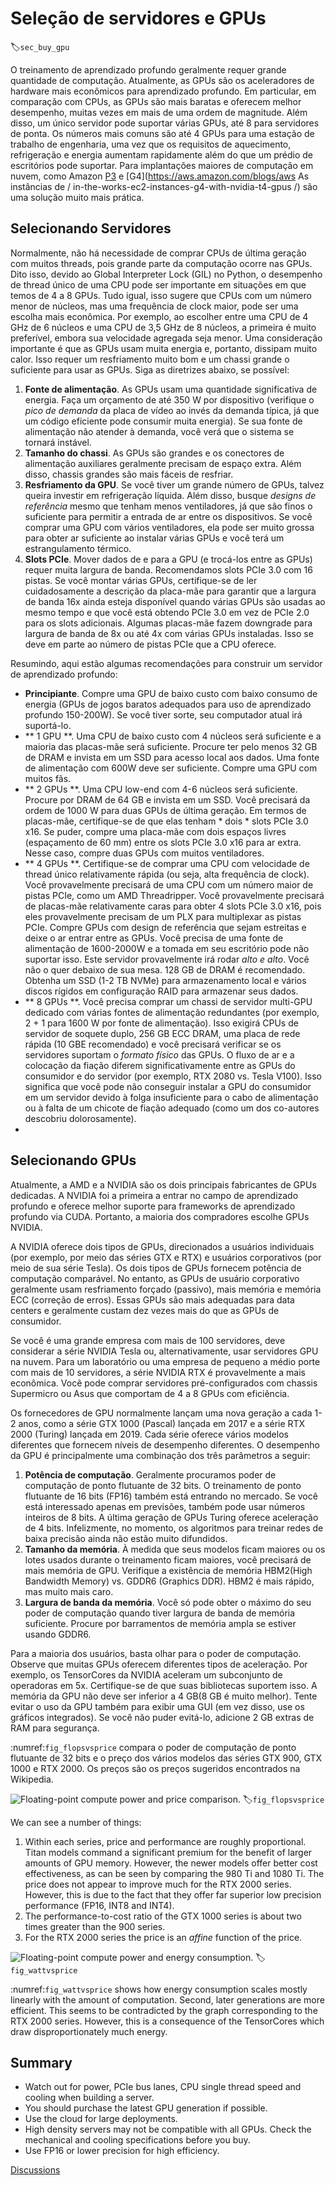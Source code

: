 # Seleção de servidores e GPUs
:label:`sec_buy_gpu`

O treinamento de aprendizado profundo geralmente requer grande quantidade de computação. Atualmente, as GPUs são os aceleradores de hardware mais econômicos para aprendizado profundo. Em particular, em comparação com CPUs, as GPUs são mais baratas e oferecem melhor desempenho, muitas vezes em mais de uma ordem de magnitude. Além disso, um único servidor pode suportar várias GPUs, até 8 para servidores de ponta. Os números mais comuns são até 4 GPUs para uma estação de trabalho de engenharia, uma vez que os requisitos de aquecimento, refrigeração e energia aumentam rapidamente além do que um prédio de escritórios pode suportar. Para implantações maiores de computação em nuvem, como Amazon [P3](https://aws.amazon.com/ec2/instance-types/p3/) e [G4](https://aws.amazon.com/blogs/aws As instâncias de / in-the-works-ec2-instances-g4-with-nvidia-t4-gpus /) são uma solução muito mais prática.

## Selecionando Servidores


Normalmente, não há necessidade de comprar CPUs de última geração com muitos threads, pois grande parte da computação ocorre nas GPUs. Dito isso, devido ao Global Interpreter Lock (GIL) no Python, o desempenho de thread único de uma CPU pode ser importante em situações em que temos de 4 a 8 GPUs. Tudo igual, isso sugere que CPUs com um número menor de núcleos, mas uma frequência de clock maior, pode ser uma escolha mais econômica. Por exemplo, ao escolher entre uma CPU de 4 GHz de 6 núcleos e uma CPU de 3,5 GHz de 8 núcleos, a primeira é muito preferível, embora sua velocidade agregada seja menor.
Uma consideração importante é que as GPUs usam muita energia e, portanto, dissipam muito calor. Isso requer um resfriamento muito bom e um chassi grande o suficiente para usar as GPUs. Siga as diretrizes abaixo, se possível:

1. **Fonte de alimentação**. As GPUs usam uma quantidade significativa de energia. Faça um orçamento de até 350 W por dispositivo (verifique o *pico de demanda* da placa de vídeo ao invés da demanda típica, já que um código eficiente pode consumir muita energia). Se sua fonte de alimentação não atender à demanda, você verá que o sistema se tornará instável.
1. **Tamanho do chassi**. As GPUs são grandes e os conectores de alimentação auxiliares geralmente precisam de espaço extra. Além disso, chassis grandes são mais fáceis de resfriar.
1. **Resfriamento da GPU**. Se você tiver um grande número de GPUs, talvez queira investir em refrigeração líquida. Além disso, busque *designs de referência* mesmo que tenham menos ventiladores, já que são finos o suficiente para permitir a entrada de ar entre os dispositivos. Se você comprar uma GPU com vários ventiladores, ela pode ser muito grossa para obter ar suficiente ao instalar várias GPUs e você terá um estrangulamento térmico.
1. **Slots PCIe**. Mover dados de e para a GPU (e trocá-los entre as GPUs) requer muita largura de banda. Recomendamos slots PCIe 3.0 com 16 pistas. Se você montar várias GPUs, certifique-se de ler cuidadosamente a descrição da placa-mãe para garantir que a largura de banda 16x ainda esteja disponível quando várias GPUs são usadas ao mesmo tempo e que você está obtendo PCIe 3.0 em vez de PCIe 2.0 para os slots adicionais. Algumas placas-mãe fazem downgrade para largura de banda de 8x ou até 4x com várias GPUs instaladas. Isso se deve em parte ao número de pistas PCIe que a CPU oferece.

Resumindo, aqui estão algumas recomendações para construir um servidor de aprendizado profundo:

* **Principiante**. Compre uma GPU de baixo custo com baixo consumo de energia (GPUs de jogos baratos adequados para uso de aprendizado profundo 150-200W). Se você tiver sorte, seu computador atual irá suportá-lo.
* ** 1 GPU **. Uma CPU de baixo custo com 4 núcleos será suficiente e a maioria das placas-mãe será suficiente. Procure ter pelo menos 32 GB de DRAM e invista em um SSD para acesso local aos dados. Uma fonte de alimentação com 600W deve ser suficiente. Compre uma GPU com muitos fãs.
* ** 2 GPUs **. Uma CPU low-end com 4-6 núcleos será suficiente. Procure por DRAM de 64 GB e invista em um SSD. Você precisará da ordem de 1000 W para duas GPUs de última geração. Em termos de placas-mãe, certifique-se de que elas tenham * dois * slots PCIe 3.0 x16. Se puder, compre uma placa-mãe com dois espaços livres (espaçamento de 60 mm) entre os slots PCIe 3.0 x16 para ar extra. Nesse caso, compre duas GPUs com muitos ventiladores.
* ** 4 GPUs **. Certifique-se de comprar uma CPU com velocidade de thread único relativamente rápida (ou seja, alta frequência de clock). Você provavelmente precisará de uma CPU com um número maior de pistas PCIe, como um AMD Threadripper. Você provavelmente precisará de placas-mãe relativamente caras para obter 4 slots PCIe 3.0 x16, pois eles provavelmente precisam de um PLX para multiplexar as pistas PCIe. Compre GPUs com design de referência que sejam estreitas e deixe o ar entrar entre as GPUs. Você precisa de uma fonte de alimentação de 1600-2000W e a tomada em seu escritório pode não suportar isso. Este servidor provavelmente irá rodar *alto e alto*. Você não o quer debaixo de sua mesa. 128 GB de DRAM é recomendado. Obtenha um SSD (1-2 TB NVMe) para armazenamento local e vários discos rígidos em configuração RAID para armazenar seus dados.
* ** 8 GPUs **. Você precisa comprar um chassi de servidor multi-GPU dedicado com várias fontes de alimentação redundantes (por exemplo, 2 + 1 para 1600 W por fonte de alimentação). Isso exigirá CPUs de servidor de soquete duplo, 256 GB ECC DRAM, uma placa de rede rápida (10 GBE recomendado) e você precisará verificar se os servidores suportam o *formato físico* das GPUs. O fluxo de ar e a colocação da fiação diferem significativamente entre as GPUs do consumidor e do servidor (por exemplo, RTX 2080 vs. Tesla V100). Isso significa que você pode não conseguir instalar a GPU do consumidor em um servidor devido à folga insuficiente para o cabo de alimentação ou à falta de um chicote de fiação adequado (como um dos co-autores descobriu dolorosamente).
* 
## Selecionando GPUs


Atualmente, a AMD e a NVIDIA são os dois principais fabricantes de GPUs dedicadas. A NVIDIA foi a primeira a entrar no campo de aprendizado profundo e oferece melhor suporte para frameworks de aprendizado profundo via CUDA. Portanto, a maioria dos compradores escolhe GPUs NVIDIA.

A NVIDIA oferece dois tipos de GPUs, direcionados a usuários individuais (por exemplo, por meio das séries GTX e RTX) e usuários corporativos (por meio de sua série Tesla). Os dois tipos de GPUs fornecem potência de computação comparável. No entanto, as GPUs de usuário corporativo geralmente usam resfriamento forçado (passivo), mais memória e memória ECC (correção de erros). Essas GPUs são mais adequadas para data centers e geralmente custam dez vezes mais do que as GPUs de consumidor.

Se você é uma grande empresa com mais de 100 servidores, deve considerar a série NVIDIA Tesla ou, alternativamente, usar servidores GPU na nuvem. Para um laboratório ou uma empresa de pequeno a médio porte com mais de 10 servidores, a série NVIDIA RTX é provavelmente a mais econômica. Você pode comprar servidores pré-configurados com chassis Supermicro ou Asus que comportam de 4 a 8 GPUs com eficiência.

Os fornecedores de GPU normalmente lançam uma nova geração a cada 1-2 anos, como a série GTX 1000 (Pascal) lançada em 2017 e a série RTX 2000 (Turing) lançada em 2019. Cada série oferece vários modelos diferentes que fornecem níveis de desempenho diferentes. O desempenho da GPU é principalmente uma combinação dos três parâmetros a seguir:

1. **Potência de computação**. Geralmente procuramos poder de computação de ponto flutuante de 32 bits. O treinamento de ponto flutuante de 16 bits (FP16) também está entrando no mercado. Se você está interessado apenas em previsões, também pode usar números inteiros de 8 bits. A última geração de GPUs Turing oferece aceleração de 4 bits. Infelizmente, no momento, os algoritmos para treinar redes de baixa precisão ainda não estão muito difundidos.
1. **Tamanho da memória**. À medida que seus modelos ficam maiores ou os lotes usados ​​durante o treinamento ficam maiores, você precisará de mais memória de GPU. Verifique a existência de memória HBM2(High Bandwidth Memory) vs. GDDR6 (Graphics DDR). HBM2 é mais rápido, mas muito mais caro.
1. **Largura de banda da memória**. Você só pode obter o máximo do seu poder de computação quando tiver largura de banda de memória suficiente. Procure por barramentos de memória ampla se estiver usando GDDR6.

Para a maioria dos usuários, basta olhar para o poder de computação. Observe que muitas GPUs oferecem diferentes tipos de aceleração. Por exemplo, os TensorCores da NVIDIA aceleram um subconjunto de operadoras em 5x. Certifique-se de que suas bibliotecas suportem isso. A memória da GPU não deve ser inferior a 4 GB(8 GB é muito melhor). Tente evitar o uso da GPU também para exibir uma GUI (em vez disso, use os gráficos integrados). Se você não puder evitá-lo, adicione 2 GB extras de RAM para segurança.

:numref:`fig_flopsvsprice` compara o poder de computação de ponto flutuante de 32 bits e o preço dos vários modelos das séries GTX 900, GTX 1000 e RTX 2000. Os preços são os preços sugeridos encontrados na Wikipedia.

![Floating-point compute power and price comparison. ](../img/flopsvsprice.svg)
:label:`fig_flopsvsprice`

We can see a number of things:

1. Within each series, price and performance are roughly proportional. Titan models command a significant premium for the benefit of larger amounts of GPU memory. However, the newer models offer better cost effectiveness, as can be seen by comparing the 980 Ti and 1080 Ti. The price does not appear to improve much for the RTX 2000 series. However, this is due to the fact that they offer far superior low precision performance (FP16, INT8 and INT4).
2. The performance-to-cost ratio of the GTX 1000 series is about two times greater than the 900 series.
3. For the RTX 2000 series the price is an *affine* function of the price.

![Floating-point compute power and energy consumption. ](../img/wattvsprice.svg)
:label:`fig_wattvsprice`


:numref:`fig_wattvsprice` shows how energy consumption scales mostly linearly with the amount of computation. Second, later generations are more efficient. This seems to be contradicted by the graph corresponding to the RTX 2000 series. However, this is a consequence of the TensorCores which draw disproportionately much energy.


## Summary

* Watch out for power, PCIe bus lanes, CPU single thread speed and cooling when building a server.
* You should purchase the latest GPU generation if possible.
* Use the cloud for large deployments.
* High density servers may not be compatible with all GPUs. Check the mechanical and cooling specifications before you buy.
* Use FP16 or lower precision for high efficiency.


[Discussions](https://discuss.d2l.ai/t/425)
<!--stackedit_data:
eyJoaXN0b3J5IjpbLTQ2NzQ5MjE2N119
-->